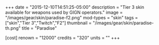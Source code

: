 +++
date = "2015-12-10T14:51:25-05:00"
description = "Tier 3 skin available for weapons used by GIGN operators."
image = "/images/gear/skin/paradise-f2.png"
mod-types = "skin"
tags = ["skin","Tier 3","Twitch","F2"]
thumbnail = "/images/gear/skin/paradise-th.png"
title = "Paradise"

[cost]
  renown = "12000"
  credits = "320"
  units = ""
+++
